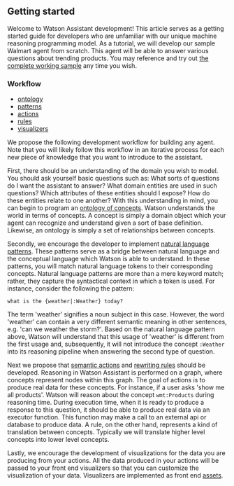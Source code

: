 ## Getting started

Welcome to Watson Assistant development! This article serves as a getting started guide for developers who are unfamiliar with our unique machine reasoning programming model. As a tutorial, we will develop our sample Walmart agent from scratch. This agent will be able to answer various questions about trending products. You may reference and try out [the complete working sample](../../samples/Walmart.md) any time you wish.

### Workflow
- [ontology](./Ontology.md)
- [patterns](./Patterns.md)
- [actions](./Actions.md)
- [rules](./Rules.md) 
- [visualizers](./Visualizers.md)

We propose the following development workflow for building any agent. Note that you will likely follow this workflow in an iterative process for each new piece of knowledge that you want to introduce to the assistant.
 
First, there should be an understanding of the domain you wish to model. You should ask yourself basic questions such as: What sorts of questions do I want the assistant to answer? What domain entities are used in such questions? Which attributes of these entities should I expose? How do these entities relate to one another? With this understanding in mind, you can begin to program an [ontology of concepts](../components/Ontology.md). Watson understands the world in terms of concepts. A concept is simply a domain object which your agent can recognize and understand given a sort of base definition. Likewise, an ontology is simply a set of relationships between concepts.

Secondly, we encourage the developer to implement [natural language patterns](../components/Patterns.md). These patterns serve as a bridge between natural language and the conceptual language which Watson is able to understand. In these patterns, you will match natural language tokens to their corresponding concepts. Natural language patterns are more than a mere keyword match; rather, they capture the syntactical context in which a token is used. For instance, consider the following the pattern:

`what is the {weather|:Weather} today?`

The term 'weather' signifies a noun subject in this case. However, the word 'weather' can contain a very different semantic meaning in other sentences, e.g. 'can we weather the storm?'. Based on the natural language pattern above, Watson will understand that this usage of 'weather' is different from the first usage and, subsequently, it will not introduce the concept `:Weather` into its reasoning pipeline when answering the second type of question.

Next we propose that [semantic actions](../components/Actions.md) and [rewriting rules](../components/Rules.md) should be developed. Reasoning in Watson Assistant is performed on a graph, where concepts represent nodes within this graph. The goal of actions is to produce real data for these concepts. For instance, if a user asks 'show me all products'. Watson will reason about the concept `wmt:Products` during reasoning time. During execution time, when it is ready to produce a response to this question, it should be able to produce real data via an executor function. This function may make a call to an external api or database to produce data. A rule, on the other hand, represents a kind of translation between concepts. Typically we will translate higher level concepts into lower level concepts.

Lastly, we encourage the development of visualizations for the data you are producing from your actions. All the data produced in your actions will be passed to your front end visualizers so that you can customize the visualization of your data. Visualizers are implemented as front end [assets](../lab/Assets.md).
